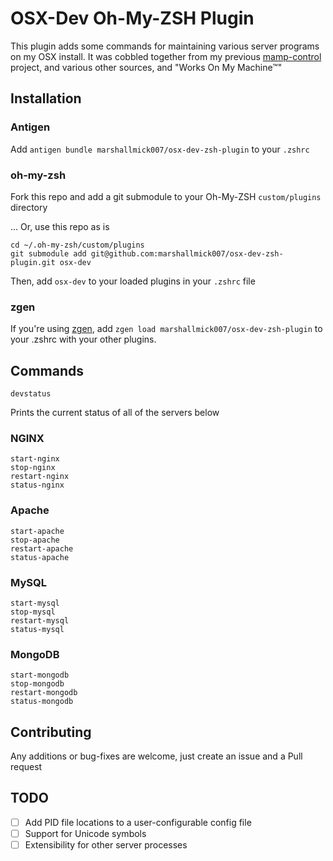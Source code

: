 # OSX-Dev Oh-My-ZSH Plugin

This plugin adds some commands for maintaining various server programs
on my OSX install. It was cobbled together from my previous
[mamp-control](https://github.com/marshallmick007/mamp-control) project, and various other sources, and "Works On My Machine™"

## Installation

### Antigen

Add `antigen bundle marshallmick007/osx-dev-zsh-plugin` to your `.zshrc`

### oh-my-zsh
Fork this repo and add a git submodule to your Oh-My-ZSH
`custom/plugins` directory

... Or, use this repo as is

```shell
cd ~/.oh-my-zsh/custom/plugins
git submodule add git@github.com:marshallmick007/osx-dev-zsh-plugin.git osx-dev
```

Then, add `osx-dev` to your loaded plugins in your `.zshrc` file

### zgen

If you're using [zgen](https://github.com/tarjoilija/zgen), add `zgen load marshallmick007/osx-dev-zsh-plugin` to your .zshrc with your other plugins.

## Commands

```shell
devstatus
```

Prints the current status of all of the servers below

### NGINX

```shell
start-nginx
stop-nginx
restart-nginx
status-nginx
```

### Apache

```shell
start-apache
stop-apache
restart-apache
status-apache
```

### MySQL

```shell
start-mysql
stop-mysql
restart-mysql
status-mysql
```

### MongoDB

```shell
start-mongodb
stop-mongodb
restart-mongodb
status-mongodb
```

## Contributing

Any additions or bug-fixes are welcome, just create an issue and a Pull
request

## TODO

- [ ] Add PID file locations to a user-configurable config file
- [ ] Support for Unicode symbols
- [ ] Extensibility for other server processes
